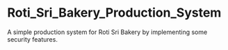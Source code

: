 # Roti_Sri_Bakery_Production_System
 A simple production system for Roti Sri Bakery by implementing some security features.
